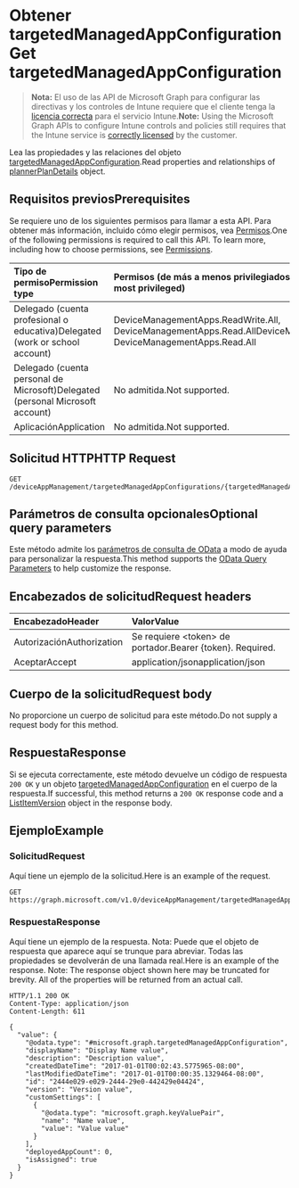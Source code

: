 # <a name="get-targetedmanagedappconfiguration"></a><span data-ttu-id="2f4e6-101">Obtener targetedManagedAppConfiguration</span><span class="sxs-lookup"><span data-stu-id="2f4e6-101">Get targetedManagedAppConfiguration</span></span>

> <span data-ttu-id="2f4e6-102">**Nota:** El uso de las API de Microsoft Graph para configurar las directivas y los controles de Intune requiere que el cliente tenga la [licencia correcta](https://go.microsoft.com/fwlink/?linkid=839381) para el servicio Intune.</span><span class="sxs-lookup"><span data-stu-id="2f4e6-102">**Note:** Using the Microsoft Graph APIs to configure Intune controls and policies still requires that the Intune service is [correctly licensed](https://go.microsoft.com/fwlink/?linkid=839381) by the customer.</span></span>

<span data-ttu-id="2f4e6-103">Lea las propiedades y las relaciones del objeto [targetedManagedAppConfiguration](../resources/intune_mam_targetedmanagedappconfiguration.md).</span><span class="sxs-lookup"><span data-stu-id="2f4e6-103">Read properties and relationships of [plannerPlanDetails](../resources/intune_mam_targetedmanagedappconfiguration.md) object.</span></span>
## <a name="prerequisites"></a><span data-ttu-id="2f4e6-104">Requisitos previos</span><span class="sxs-lookup"><span data-stu-id="2f4e6-104">Prerequisites</span></span>
<span data-ttu-id="2f4e6-p101">Se requiere uno de los siguientes permisos para llamar a esta API. Para obtener más información, incluido cómo elegir permisos, vea [Permisos](../../../concepts/permissions_reference.md).</span><span class="sxs-lookup"><span data-stu-id="2f4e6-p101">One of the following permissions is required to call this API. To learn more, including how to choose permissions, see [Permissions](../../../concepts/permissions_reference.md).</span></span>

|<span data-ttu-id="2f4e6-107">Tipo de permiso</span><span class="sxs-lookup"><span data-stu-id="2f4e6-107">Permission type</span></span>|<span data-ttu-id="2f4e6-108">Permisos (de más a menos privilegiados)</span><span class="sxs-lookup"><span data-stu-id="2f4e6-108">Permissions (from least to most privileged)</span></span>|
|:---|:---|
|<span data-ttu-id="2f4e6-109">Delegado (cuenta profesional o educativa)</span><span class="sxs-lookup"><span data-stu-id="2f4e6-109">Delegated (work or school account)</span></span>|<span data-ttu-id="2f4e6-110">DeviceManagementApps.ReadWrite.All, DeviceManagementApps.Read.All</span><span class="sxs-lookup"><span data-stu-id="2f4e6-110">DeviceManagementApps.ReadWrite.All, DeviceManagementApps.Read.All</span></span>|
|<span data-ttu-id="2f4e6-111">Delegado (cuenta personal de Microsoft)</span><span class="sxs-lookup"><span data-stu-id="2f4e6-111">Delegated (personal Microsoft account)</span></span>|<span data-ttu-id="2f4e6-112">No admitida.</span><span class="sxs-lookup"><span data-stu-id="2f4e6-112">Not supported.</span></span>|
|<span data-ttu-id="2f4e6-113">Aplicación</span><span class="sxs-lookup"><span data-stu-id="2f4e6-113">Application</span></span>|<span data-ttu-id="2f4e6-114">No admitida.</span><span class="sxs-lookup"><span data-stu-id="2f4e6-114">Not supported.</span></span>|

## <a name="http-request"></a><span data-ttu-id="2f4e6-115">Solicitud HTTP</span><span class="sxs-lookup"><span data-stu-id="2f4e6-115">HTTP Request</span></span>
<!-- {
  "blockType": "ignored"
}
-->
``` http
GET /deviceAppManagement/targetedManagedAppConfigurations/{targetedManagedAppConfigurationId}
```

## <a name="optional-query-parameters"></a><span data-ttu-id="2f4e6-116">Parámetros de consulta opcionales</span><span class="sxs-lookup"><span data-stu-id="2f4e6-116">Optional query parameters</span></span>
<span data-ttu-id="2f4e6-117">Este método admite los [parámetros de consulta de OData](https://developer.microsoft.com/es-ES/graph/docs/overview/query_parameters) a modo de ayuda para personalizar la respuesta.</span><span class="sxs-lookup"><span data-stu-id="2f4e6-117">This method supports the [OData Query Parameters](https://developer.microsoft.com/es-ES/graph/docs/overview/query_parameters) to help customize the response.</span></span>
## <a name="request-headers"></a><span data-ttu-id="2f4e6-118">Encabezados de solicitud</span><span class="sxs-lookup"><span data-stu-id="2f4e6-118">Request headers</span></span>
|<span data-ttu-id="2f4e6-119">Encabezado</span><span class="sxs-lookup"><span data-stu-id="2f4e6-119">Header</span></span>|<span data-ttu-id="2f4e6-120">Valor</span><span class="sxs-lookup"><span data-stu-id="2f4e6-120">Value</span></span>|
|:---|:---|
|<span data-ttu-id="2f4e6-121">Autorización</span><span class="sxs-lookup"><span data-stu-id="2f4e6-121">Authorization</span></span>|<span data-ttu-id="2f4e6-122">Se requiere &lt;token&gt; de portador.</span><span class="sxs-lookup"><span data-stu-id="2f4e6-122">Bearer {token}. Required.</span></span>|
|<span data-ttu-id="2f4e6-123">Aceptar</span><span class="sxs-lookup"><span data-stu-id="2f4e6-123">Accept</span></span>|<span data-ttu-id="2f4e6-124">application/json</span><span class="sxs-lookup"><span data-stu-id="2f4e6-124">application/json</span></span>|

## <a name="request-body"></a><span data-ttu-id="2f4e6-125">Cuerpo de la solicitud</span><span class="sxs-lookup"><span data-stu-id="2f4e6-125">Request body</span></span>
<span data-ttu-id="2f4e6-126">No proporcione un cuerpo de solicitud para este método.</span><span class="sxs-lookup"><span data-stu-id="2f4e6-126">Do not supply a request body for this method.</span></span>

## <a name="response"></a><span data-ttu-id="2f4e6-127">Respuesta</span><span class="sxs-lookup"><span data-stu-id="2f4e6-127">Response</span></span>
<span data-ttu-id="2f4e6-128">Si se ejecuta correctamente, este método devuelve un código de respuesta `200 OK` y un objeto [targetedManagedAppConfiguration](../resources/intune_mam_targetedmanagedappconfiguration.md) en el cuerpo de la respuesta.</span><span class="sxs-lookup"><span data-stu-id="2f4e6-128">If successful, this method returns a `200 OK` response code and a [ListItemVersion](../resources/intune_mam_targetedmanagedappconfiguration.md) object in the response body.</span></span>

## <a name="example"></a><span data-ttu-id="2f4e6-129">Ejemplo</span><span class="sxs-lookup"><span data-stu-id="2f4e6-129">Example</span></span>
### <a name="request"></a><span data-ttu-id="2f4e6-130">Solicitud</span><span class="sxs-lookup"><span data-stu-id="2f4e6-130">Request</span></span>
<span data-ttu-id="2f4e6-131">Aquí tiene un ejemplo de la solicitud.</span><span class="sxs-lookup"><span data-stu-id="2f4e6-131">Here is an example of the request.</span></span>
``` http
GET https://graph.microsoft.com/v1.0/deviceAppManagement/targetedManagedAppConfigurations/{targetedManagedAppConfigurationId}
```

### <a name="response"></a><span data-ttu-id="2f4e6-132">Respuesta</span><span class="sxs-lookup"><span data-stu-id="2f4e6-132">Response</span></span>
<span data-ttu-id="2f4e6-p102">Aquí tiene un ejemplo de la respuesta. Nota: Puede que el objeto de respuesta que aparece aquí se trunque para abreviar. Todas las propiedades se devolverán de una llamada real.</span><span class="sxs-lookup"><span data-stu-id="2f4e6-p102">Here is an example of the response. Note: The response object shown here may be truncated for brevity. All of the properties will be returned from an actual call.</span></span>
``` http
HTTP/1.1 200 OK
Content-Type: application/json
Content-Length: 611

{
  "value": {
    "@odata.type": "#microsoft.graph.targetedManagedAppConfiguration",
    "displayName": "Display Name value",
    "description": "Description value",
    "createdDateTime": "2017-01-01T00:02:43.5775965-08:00",
    "lastModifiedDateTime": "2017-01-01T00:00:35.1329464-08:00",
    "id": "2444e029-e029-2444-29e0-442429e04424",
    "version": "Version value",
    "customSettings": [
      {
        "@odata.type": "microsoft.graph.keyValuePair",
        "name": "Name value",
        "value": "Value value"
      }
    ],
    "deployedAppCount": 0,
    "isAssigned": true
  }
}
```



